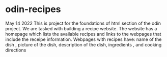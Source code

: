 # odin-recipes
May 14 2022
This is project for the foundations of html section of the odin project.
We are tasked with building  a recipe  website. 
The website has a homepage which lists the available recipes and links to the webpages that include the receipe information. 
Webpages with recipes have: name of the dish , picture of the dish,  description of the dish, ingredients , and cooking directions
